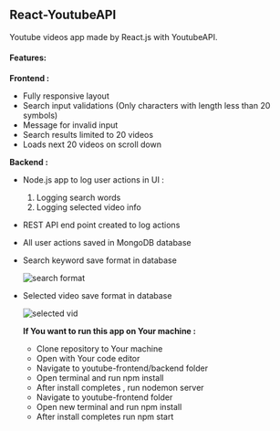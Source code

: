 ## React-YoutubeAPI

Youtube videos app made by React.js with YoutubeAPI.

####  Features: 

<b> Frontend : </b>
- Fully responsive layout
- Search input validations (Only characters with length less than 20 symbols)
- Message for invalid input
- Search results limited to 20 videos
- Loads next 20 videos on scroll down


<b> Backend : </b>
- Node.js app to log user actions in UI :
  1) Logging search words
  2) Logging selected video info
  
- REST API end point created to log actions
- All user actions saved in MongoDB database

- Search keyword save format in database 
  
  ![search format](https://user-images.githubusercontent.com/60692659/107048214-5bbef880-67d1-11eb-9a3c-8bd55c4a1bc5.PNG)


- Selected video save format in database 
  
  ![selected vid](https://user-images.githubusercontent.com/60692659/107048406-945ed200-67d1-11eb-88d4-7bc226c106b3.PNG)
  
  
  <b> If You want to run this app on Your machine : </b>
  - Clone repository to Your machine
  - Open with Your code editor
  - Navigate to youtube-frontend/backend folder
  - Open terminal and run npm install
  - After install completes , run nodemon server
  - Navigate to youtube-frontend folder
  - Open new terminal and run npm install
  - After install completes run npm start
 
